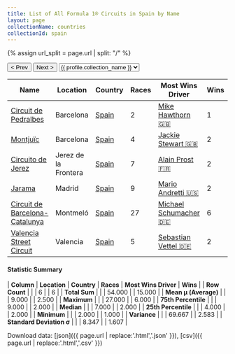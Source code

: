 ```yaml
---
title: List of All Formula 1® Circuits in Spain by Name
layout: page
collectionName: countries
collectionId: spain
---
```


{% assign url_split = page.url | split: "/" %}
<div id="collection-navigation">
<button onclick="selector.options[selector.selectedIndex-1].value && (window.location = selector.options[selector.selectedIndex-1].value);">&lt; Prev</button>
<button onclick="selector.options[selector.selectedIndex+1].value && (window.location = selector.options[selector.selectedIndex+1].value);">Next &gt;</button>
<select id="selector" onchange="this.options[this.selectedIndex].value && (window.location = this.options[this.selectedIndex].value);">
  {% for collectionId in site.data[page.collectionName].refs %}
    {% if collectionId == page.collectionId %}
      {% assign selected = "selected" %}
    {% else %}
      {% assign selected = "" %}
    {% endif %}
    {% assign profile = site.data[page.collectionName][collectionId].profile %}
    <option value="/f1/{{ page.collectionName }}/{{ collectionId }}/{{ url_split[4] }}" {{ selected }}>{{ profile.collection_name }}</option>
  {% endfor %}
</select>
</div>

| Name | Location | Country | Races | Most Wins Driver | Wins |
|--|--|--|--|--|--|
| [Circuit de Pedralbes](/f1/circuits/pedralbes) | Barcelona | [Spain](/f1/countries/spain) | 2 | [Mike Hawthorn 🇬🇧](/f1/drivers/hawthorn) | 1 |
| [Montjuïc](/f1/circuits/montjuic) | Barcelona | [Spain](/f1/countries/spain) | 4 | [Jackie Stewart 🇬🇧](/f1/drivers/stewart) | 2 |
| [Circuito de Jerez](/f1/circuits/jerez) | Jerez de la Frontera | [Spain](/f1/countries/spain) | 7 | [Alain Prost 🇫🇷](/f1/drivers/prost) | 2 |
| [Jarama](/f1/circuits/jarama) | Madrid | [Spain](/f1/countries/spain) | 9 | [Mario Andretti 🇺🇸](/f1/drivers/mario_andretti) | 2 |
| [Circuit de Barcelona-Catalunya](/f1/circuits/catalunya) | Montmeló | [Spain](/f1/countries/spain) | 27 | [Michael Schumacher 🇩🇪](/f1/drivers/michael_schumacher) | 6 |
| [Valencia Street Circuit](/f1/circuits/valencia) | Valencia | [Spain](/f1/countries/spain) | 5 | [Sebastian Vettel 🇩🇪](/f1/drivers/vettel) | 2 |

#### Statistic Summary

| **Column** | **Location** | **Country** | **Races** | **Most Wins Driver** | **Wins** |
| **Row Count** |  |  | 6 |  | 6 |
| **Total Sum** |  |  | 54.000 |  | 15.000 |
| **Mean μ (Average)** |  |  | 9.000 |  | 2.500 |
| **Maximum** |  |  | 27.000 |  | 6.000 |
| **75th Percentile** |  |  | 9.000 |  | 2.000 |
| **Median** |  |  | 7.000 |  | 2.000 |
| **25th Percentile** |  |  | 4.000 |  | 2.000 |
| **Minimum** |  |  | 2.000 |  | 1.000 |
| **Variance** |  |  | 69.667 |  | 2.583 |
| **Standard Deviation σ** |  |  | 8.347 |  | 1.607 |

Download data: [json]({{ page.url | replace:'.html','.json' }}), [csv]({{ page.url | replace:'.html','.csv' }})
